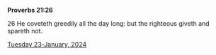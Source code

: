 **Proverbs 21:26**

26 He coveteth greedily all the day long: but the righteous giveth and spareth not.

[Tuesday 23-January, 2024](https://getbible.life/kjv/Proverbs/21/26)

